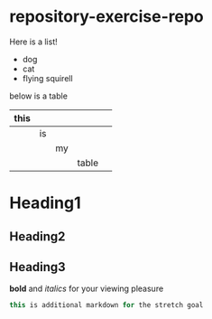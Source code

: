 # repository-exercise-repo

Here is a list!

- dog
- cat
- flying squirell

below is a table 

| this |    |    |       |   |
|------|----|----|-------|---|
|      | is |    |       |   |
|      |    | my |       |   |
|      |    |    | table |   |

# Heading1
## Heading2
## Heading3

__bold__ and _italics_ for your viewing pleasure

```js
this is additional markdown for the stretch goal
```